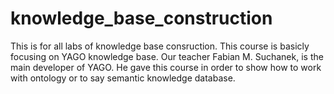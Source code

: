 # knowledge_base_construction
This is for all labs of knowledge base consruction.
This course is basicly focusing on YAGO knowledge base.
Our teacher Fabian M. Suchanek, is the main developer of YAGO. 
He gave this course in order to show how to work with ontology or to say semantic knowledge database.
